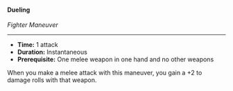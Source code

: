 #### Dueling
*Fighter Maneuver*
___
- **Time:** 1 attack
- **Duration:** Instantaneous
- **Prerequisite:** One melee weapon in one hand and no other weapons

When you make a melee attack with this maneuver, you gain a +2 to damage rolls with that weapon.